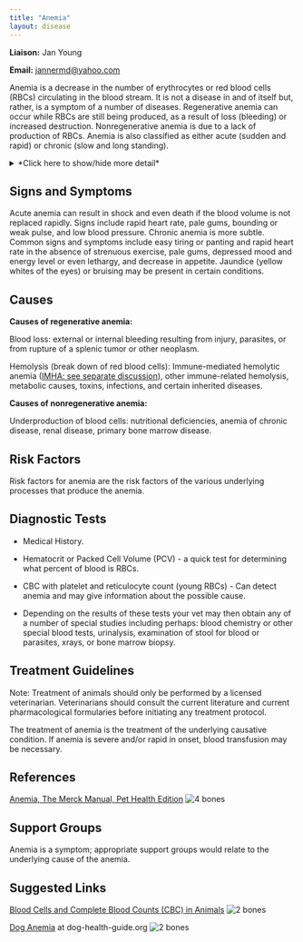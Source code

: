 ```yaml
---
title: "Anemia"
layout: disease
---
```


**Liaison:** Jan Young

**Email:** <jannermd@yahoo.com>

Anemia is a decrease in the number of erythrocytes or red blood cells
(RBCs) circulating in the blood stream. It is not a disease in and of
itself but, rather, is a symptom of a number of diseases. Regenerative
anemia can occur while RBCs are still being produced, as a result of
loss (bleeding) or increased destruction. Nonregenerative anemia is
due to a lack of production of RBCs. Anemia is also classified as
either acute (sudden and rapid) or chronic (slow and long standing).

<details>
<summary>*Click here to show/hide more detail*</summary>
Red blood cells (RBCs) carry oxygen from the lungs throughout the tissues of the body. They have a normal life span of perhaps 120 days, and as they age, they are removed from the blood stream by the spleen and discarded. The bone marrow constantly makes new RBCs to replace the old ones. Certain diseases and environmental factors can cause the RBCs to be broken down and removed faster than normal, resulting in a need for the bone marrow to work harder. If the bone marrow cannot keep up with the rate of breakdown, anemia can result. In other situations, the underlying problem may be an inability of the bone marrow to make new RBCs even at a normal rate, again resulting in anemia. A third category of anemia is the result of bleeding, either acutely or chronically. When anemia is found in your dog, it is important, as a first step, for your vet to determine which type of anemia is present.
</details>

## Signs and Symptoms

Acute anemia can result in shock and even death if the blood volume is
not replaced rapidly. Signs include rapid heart rate, pale gums,
bounding or weak pulse, and low blood pressure. Chronic anemia is more
subtle. Common signs and symptoms include easy tiring or panting and
rapid heart rate in the absence of strenuous exercise, pale gums,
depressed mood and energy level or even lethargy, and decrease in
appetite. Jaundice (yellow whites of the eyes) or bruising may be
present in certain conditions.

## Causes

**Causes of regenerative anemia:**

Blood loss: external or internal bleeding resulting from injury,
parasites, or from rupture of a splenic tumor or other neoplasm.

Hemolysis (break down of red blood cells): Immune-mediated hemolytic
anemia ([IMHA: see separate discussion](/diseases/immune-mediated-hemolytic-anemia)),
other immune-related hemolysis, metabolic causes, toxins, infections,
and certain inherited diseases.

**Causes of nonregenerative anemia:**

Underproduction of blood cells: nutritional deficiencies, anemia of
chronic disease, renal disease, primary bone marrow disease.

## Risk Factors

Risk factors for anemia are the risk factors of the various underlying
processes that produce the anemia.

## Diagnostic Tests

- Medical History.

- Hematocrit or Packed Cell Volume (PCV) - a quick test for
  determining what percent of blood is RBCs.

- CBC with platelet and reticulocyte count (young RBCs) - Can detect
  anemia and may give information about the possible cause.

- Depending on the results of these tests your vet may then obtain any
  of a number of special studies including perhaps: blood chemistry or
  other special blood tests, urinalysis, examination of stool for
  blood or parasites, xrays, or bone marrow biopsy.

## Treatment Guidelines

Note: Treatment of animals should only be performed by a licensed
veterinarian. Veterinarians should consult the current literature and
current pharmacological formularies before initiating any treatment
protocol.

The treatment of anemia is the treatment of the underlying causative
condition. If anemia is severe and/or rapid in onset, blood transfusion
may be necessary.

## References

[Anemia, The Merck Manual, Pet Health Edition](https://www.merckvetmanual.com/dog-owners/blood-disorders-of-dogs/anemia-in-dogs)
![4 bones](/img/4-bones.gif)

## Support Groups

Anemia is a symptom; appropriate support groups would relate to the
underlying cause of the anemia.

## Suggested Links

[Blood Cells and Complete Blood Counts (CBC) in Animals](https://www.petcoach.co/article/blood-cells-complete-blood-counts-cbc-in-animals/)
![2 bones](/img/2-bones.gif)

[Dog Anemia](http://www.dog-health-guide.org/doganemia.html) at dog-health-guide.org
![2 bones](/img/2-bones.gif)
